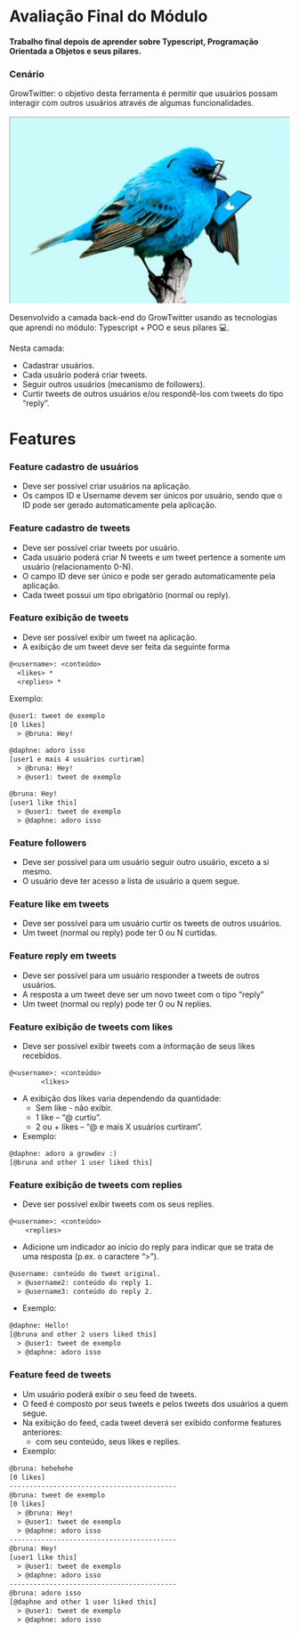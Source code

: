 # Avaliação Final do Módulo

#### Trabalho final depois de aprender sobre Typescript, Programação Orientada a Objetos e seus pilares.

### Cenário
GrowTwitter: o objetivo desta ferramenta é permitir
que usuários possam interagir com outros usuários através de algumas
funcionalidades.

![bird_blue](/assets/twitter_blue.jpg)

Desenvolvido a camada back-end do GrowTwitter usando as tecnologias que aprendi no módulo:
Typescript + POO e seus pilares 💻.

Nesta camada:

 * Cadastrar usuários. 
 * Cada usuário poderá criar tweets.
 * Seguir outros usuários (mecanismo de followers).
 * Curtir tweets de outros usuários e/ou respondê-los com tweets do tipo “reply”.

 # Features

### Feature cadastro de usuários
- Deve ser possível criar usuários na aplicação. 
- Os campos ID e Username devem ser únicos por usuário, sendo que o ID pode ser gerado automaticamente pela aplicação.
### Feature cadastro de tweets
- Deve ser possível criar tweets por usuário. 
- Cada usuário poderá criar N tweets e um tweet pertence a
somente um usuário (relacionamento 0-N).
- O campo ID deve ser único e pode ser gerado automaticamente pela aplicação.
- Cada tweet possui um tipo obrigatório (normal ou reply).
### Feature exibição de tweets
- Deve ser possível exibir um tweet na aplicação. 
- A exibição de um tweet deve ser feita da seguinte forma

```
@<username>: <conteúdo>
  <likes> *
  <replies> * 
```
Exemplo:
```
@user1: tweet de exemplo
[0 likes]
  > @bruna: Hey!
```
```
@daphne: adoro isso
[user1 e mais 4 usuários curtiram]
  > @bruna: Hey!
  > @user1: tweet de exemplo
```
```
@bruna: Hey!
[user1 like this]
  > @user1: tweet de exemplo
  > @daphne: adoro isso
```

### Feature followers
- Deve ser possível para um usuário seguir outro usuário, exceto a si mesmo. 
- O usuário deve ter acesso a lista de usuário a quem segue.
### Feature like em tweets
- Deve ser possível para um usuário curtir os tweets de outros usuários.
- Um tweet (normal ou reply) pode ter 0 ou N curtidas.
### Feature reply em tweets
- Deve ser possível para um usuário responder a tweets de outros usuários.
- A resposta a um tweet deve ser um novo tweet com o tipo “reply”
- Um tweet (normal ou reply) pode ter 0 ou N replies.
### Feature exibição de tweets com likes
- Deve ser possível exibir tweets com a informação de seus likes recebidos.
```
@<username>: <conteúdo>
        <likes>
```
- A exibição dos likes varia dependendo da quantidade:
    - Sem like - não exibir.
    - 1 like – “@<username> curtiu”.
    - 2 ou + likes – “@<username1> e mais X usuários curtiram”.
- Exemplo:
```
@daphne: adoro a growdev :)
[@bruna and other 1 user liked this]
```
### Feature exibição de tweets com replies
- Deve ser possível exibir tweets com os seus replies.
```
@<username>: <conteúdo>
    <replies>
```
- Adicione um indicador ao início do reply para indicar que se trata de uma resposta (p.ex. o caractere “>”).
```
@username: conteúdo do tweet original.
  > @username2: conteúdo do reply 1.
  > @username3: conteúdo do reply 2.
```
- Exemplo:
```
@daphne: Hello!
[@bruna and other 2 users liked this]
  > @user1: tweet de exemplo
  > @daphne: adoro isso
```
### Feature feed de tweets
- Um usuário poderá exibir o seu feed de tweets. 
- O feed é composto por seus tweets e pelos tweets dos usuários a quem segue.
- Na exibição do feed, cada tweet deverá ser exibido conforme features anteriores: 
    - com seu conteúdo, seus likes e replies.
- Exemplo:

```
@bruna: hehehehe
[0 likes]
------------------------------------------
@bruna: tweet de exemplo
[0 likes]
  > @bruna: Hey!
  > @user1: tweet de exemplo
  > @daphne: adoro isso
------------------------------------------
@bruna: Hey!
[user1 like this]
  > @user1: tweet de exemplo
  > @daphne: adoro isso
------------------------------------------
@bruna: adoro isso
[@daphne and other 1 user liked this]
  > @user1: tweet de exemplo
  > @daphne: adoro isso
```

